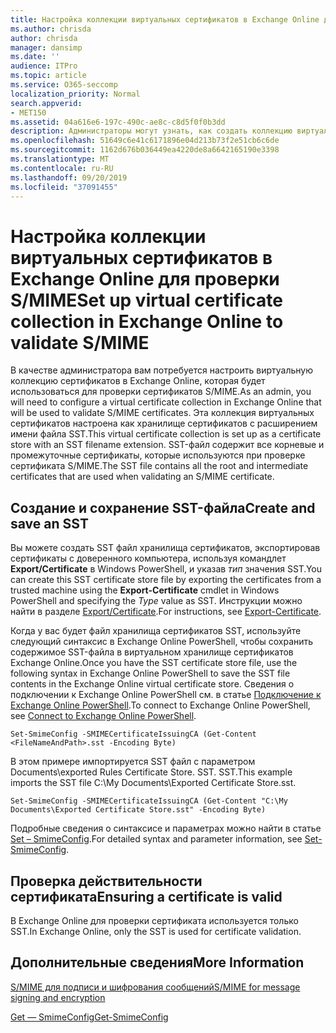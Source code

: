 ```yaml
---
title: Настройка коллекции виртуальных сертификатов в Exchange Online для проверки S/MIME
ms.author: chrisda
author: chrisda
manager: dansimp
ms.date: ''
audience: ITPro
ms.topic: article
ms.service: O365-seccomp
localization_priority: Normal
search.appverid:
- MET150
ms.assetid: 04a616e6-197c-490c-ae8c-c8d5f0f0b3dd
description: Администраторы могут узнать, как создать коллекцию виртуальных сертификатов, которая будет использоваться для проверки сертификатов S/MIME в Exchange Online.
ms.openlocfilehash: 51649c6e41c6171896e04d213b73f2e51cb6c6de
ms.sourcegitcommit: 1162d676b036449ea4220de8a6642165190e3398
ms.translationtype: MT
ms.contentlocale: ru-RU
ms.lasthandoff: 09/20/2019
ms.locfileid: "37091455"
---
```

# <a name="set-up-virtual-certificate-collection-in-exchange-online-to-validate-smime"></a><span data-ttu-id="8581a-103">Настройка коллекции виртуальных сертификатов в Exchange Online для проверки S/MIME</span><span class="sxs-lookup"><span data-stu-id="8581a-103">Set up virtual certificate collection in Exchange Online to validate S/MIME</span></span>

<span data-ttu-id="8581a-104">В качестве администратора вам потребуется настроить виртуальную коллекцию сертификатов в Exchange Online, которая будет использоваться для проверки сертификатов S/MIME.</span><span class="sxs-lookup"><span data-stu-id="8581a-104">As an admin, you will need to configure a virtual certificate collection in Exchange Online that will be used to validate S/MIME certificates.</span></span> <span data-ttu-id="8581a-105">Эта коллекция виртуальных сертификатов настроена как хранилище сертификатов с расширением имени файла SST.</span><span class="sxs-lookup"><span data-stu-id="8581a-105">This virtual certificate collection is set up as a certificate store with an SST filename extension.</span></span> <span data-ttu-id="8581a-106">SST-файл содержит все корневые и промежуточные сертификаты, которые используются при проверке сертификата S/MIME.</span><span class="sxs-lookup"><span data-stu-id="8581a-106">The SST file contains all the root and intermediate certificates that are used when validating an S/MIME certificate.</span></span>

## <a name="create-and-save-an-sst"></a><span data-ttu-id="8581a-107">Создание и сохранение SST-файла</span><span class="sxs-lookup"><span data-stu-id="8581a-107">Create and save an SST</span></span>

<span data-ttu-id="8581a-108">Вы можете создать SST файл хранилища сертификатов, экспортировав сертификаты с доверенного компьютера, используя командлет **Export/Certificate** в Windows PowerShell, и указав _тип_ значения SST.</span><span class="sxs-lookup"><span data-stu-id="8581a-108">You can create this SST certificate store file by exporting the certificates from a trusted machine using the **Export-Certificate** cmdlet in Windows PowerShell and specifying the _Type_ value as SST.</span></span> <span data-ttu-id="8581a-109">Инструкции можно найти в разделе [Export/Certificate](https://docs.microsoft.com/powershell/module/pkiclient/export-certificate).</span><span class="sxs-lookup"><span data-stu-id="8581a-109">For instructions, see [Export-Certificate](https://docs.microsoft.com/powershell/module/pkiclient/export-certificate).</span></span>

<span data-ttu-id="8581a-110">Когда у вас будет файл хранилища сертификатов SST, используйте следующий синтаксис в Exchange Online PowerShell, чтобы сохранить содержимое SST-файла в виртуальном хранилище сертификатов Exchange Online.</span><span class="sxs-lookup"><span data-stu-id="8581a-110">Once you have the SST certificate store file, use the following syntax in Exchange Online PowerShell to save the SST file contents in the Exchange Online virtual certificate store.</span></span> <span data-ttu-id="8581a-111">Сведения о подключении к Exchange Online PowerShell см. в статье [Подключение к Exchange Online PowerShell](https://go.microsoft.com/fwlink/p/?linkid=396554).</span><span class="sxs-lookup"><span data-stu-id="8581a-111">To connect to Exchange Online PowerShell, see [Connect to Exchange Online PowerShell](https://go.microsoft.com/fwlink/p/?linkid=396554).</span></span>

```
Set-SmimeConfig -SMIMECertificateIssuingCA (Get-Content <FileNameAndPath>.sst -Encoding Byte)
```

<span data-ttu-id="8581a-112">В этом примере импортируется SST файл с параметром Documents\exported Rules Certificate Store. SST. SST.</span><span class="sxs-lookup"><span data-stu-id="8581a-112">This example imports the SST file C:\My Documents\Exported Certificate Store.sst.</span></span>

```
Set-SmimeConfig -SMIMECertificateIssuingCA (Get-Content "C:\My Documents\Exported Certificate Store.sst" -Encoding Byte)
```

<span data-ttu-id="8581a-113">Подробные сведения о синтаксисе и параметрах можно найти в статье [Set – SmimeConfig](https://docs.microsoft.com/en-us/powershell/module/exchange/encryption-and-certificates/set-smimeconfig).</span><span class="sxs-lookup"><span data-stu-id="8581a-113">For detailed syntax and parameter information, see [Set-SmimeConfig](https://docs.microsoft.com/en-us/powershell/module/exchange/encryption-and-certificates/set-smimeconfig).</span></span>

## <a name="ensuring-a-certificate-is-valid"></a><span data-ttu-id="8581a-114">Проверка действительности сертификата</span><span class="sxs-lookup"><span data-stu-id="8581a-114">Ensuring a certificate is valid</span></span>

<span data-ttu-id="8581a-115">В Exchange Online для проверки сертификата используется только SST.</span><span class="sxs-lookup"><span data-stu-id="8581a-115">In Exchange Online, only the SST is used for certificate validation.</span></span>

## <a name="more-information"></a><span data-ttu-id="8581a-116">Дополнительные сведения</span><span class="sxs-lookup"><span data-stu-id="8581a-116">More Information</span></span>

[<span data-ttu-id="8581a-117">S/MIME для подписи и шифрования сообщений</span><span class="sxs-lookup"><span data-stu-id="8581a-117">S/MIME for message signing and encryption</span></span>](s-mime-for-message-signing-and-encryption.md)

[<span data-ttu-id="8581a-118">Get — SmimeConfig</span><span class="sxs-lookup"><span data-stu-id="8581a-118">Get-SmimeConfig</span></span>](http://technet.microsoft.com/library/4b29fa89-0840-4fe9-8885-019fcef2e02b.aspx)
